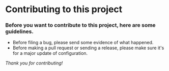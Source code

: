 # Contributing to this project

### Before you want to contribute to this project, here are some **guidelines**.
- Before filing a bug, please send some evidence of what happened.
- Before making a pull request or sending a release, please make sure it's for a major update of configuration.

*Thank you for contributing!*

